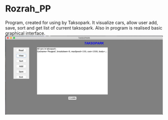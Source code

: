 # Rozrah_PP
Program, created for using by Taksopark.
It visualize cars, allow user add, save, sort and get list of current taksopark.
Also in program is realised basic graphical interface.
![Interface](https://github.com/HurnyakYaroslav/Rozrah_PP/blob/master/IMAGE%202019-08-01%2000:44:46.jpg)
